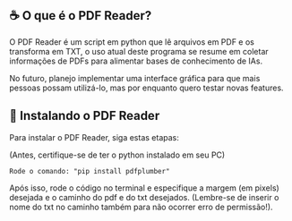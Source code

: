 ## ☕ O que é o PDF Reader?

O PDF Reader é um script em python que lê arquivos em PDF e os transforma em TXT, o uso atual deste programa se resume em coletar informações de PDFs para alimentar bases de conhecimento de IAs.

No futuro, planejo implementar uma interface gráfica para que mais pessoas possam utilizá-lo, mas por enquanto quero testar novas features.


## 🚀 Instalando o PDF Reader

Para instalar o PDF Reader, siga estas etapas:

(Antes, certifique-se de ter o python instalado em seu PC)

```
Rode o comando: "pip install pdfplumber"
```
Após isso, rode o código no terminal e especifique a margem (em pixels) desejada e o caminho do pdf e do txt desejados. (Lembre-se de inserir o nome do txt no caminho também para não ocorrer erro de permissão!).